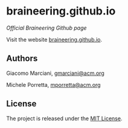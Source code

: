 # braineering.github.io

*Official Braineering Github page*


Visit the website [braineering.github.io](https://braineering.github.io).


## Authors
Giacomo Marciani, [gmarciani@acm.org](mailto:gmarciani@acm.org)

Michele Porretta, [mporretta@acm.org](mailto:mporretta@acm.org)


## License
The project is released under the [MIT License](https://opensource.org/licenses/MIT).

